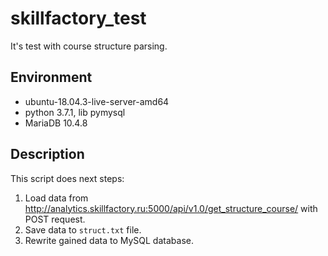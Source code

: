 # skillfactory_test

It's test with course structure parsing.

## Environment

* ubuntu-18.04.3-live-server-amd64  
* python 3.7.1, lib pymysql  
* MariaDB 10.4.8 

## Description

This script does next steps:  
1. Load data from http://analytics.skillfactory.ru:5000/api/v1.0/get_structure_course/ with POST request.
2. Save data to `struct.txt` file.
3. Rewrite gained data to MySQL database.
